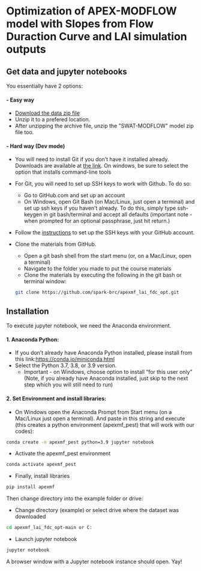 # Optimization of APEX-MODFLOW model with Slopes from Flow Duraction Curve and LAI simulation outputs

## Get data and jupyter notebooks
You essentially have 2 options:

#### - Easy way
- [Download the data zip file](https://github.com/spark-brc/2022_swatmf_pest_webinar/archive/refs/heads/main.zip)
- Unzip it to a prefered location.
- After unzipping the archive file, unzip the "SWAT-MODFLOW" model zip file too.

#### - Hard way (Dev mode)  
- You will need to install Git if you don’t have it installed already. Downloads are available at [the link](https://git-scm.com/download). On windows, be sure to select the option that installs command-line tools  
- For Git, you will need to set up SSH keys to work with Github. To do so:
    - Go to GitHub.com and set up an account
    - On Windows, open Git Bash (on Mac/Linux, just open a terminal) and set up ssh keys if you haven’t already. To do this, simply type ssh-keygen in git bash/terminal and accept all defaults (important note - when prompted for an optional passphrase, just hit return.)  
- Follow the [instructions](https://help.github.com/articles/adding-a-new-ssh-key-to-your-github-account/) to set up the SSH keys with your GitHub account.
- Clone the materials from GitHub.
    - Open a git bash shell from the start menu (or, on a Mac/Linux, open a terminal)
    - Navigate to the folder you made to put the course materials
    - Clone the materials by executing the following in the git bash or terminal window:    

    ```bash
    git clone https://github.com/spark-brc/apexmf_lai_fdc_opt.git
    ```  
        
## Installation
To execute jupyter notebook, we need the Anaconda environment.

#### 1. Anaconda Python:
- If you don’t already have Anaconda Python installed, please install from this link:https://conda.io/miniconda.html  
- Select the Python 3.7, 3.8, or 3.9 version. 
    * Important - on Windows, choose option to install “for this user only” (Note, if you already have Anaconda installed, just skip to the next step which you will still need to run)

#### 2. Set Environment and install libraries:
- On Windows open the Anaconda Prompt from Start menu (on a Mac/Linux just open a terminal). And paste in this string and execute (this creates a python environment (apexmf_pest) that will work with our codes):
```bash
conda create -n apexmf_pest python=3.9 jupyter notebook
```
- Activate the apexmf_pest environment
```bash
conda activate apexmf_pest 
```
- Finally, install libraries 
```bash
pip install apexmf
```

Then change directory into the example folder or drive:  
- Change directory (example) or select drive where the dataset was downloaded
```bash
cd apexmf_lai_fdc_opt-main or C:
```  
- Launch jupyter notebook 
```bash
jupyter notebook
```

A browser window with a Jupyter notebook instance should open. Yay!
